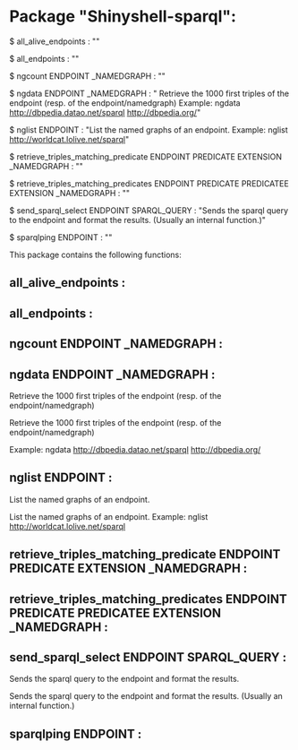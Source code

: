 # Package "Shinyshell-sparql":


$ all_alive_endpoints  : ""

$ all_endpoints  : ""

$ ngcount ENDPOINT _NAMEDGRAPH : ""

$ ngdata ENDPOINT _NAMEDGRAPH : " Retrieve the 1000 first triples of the endpoint (resp. of the endpoint/namedgraph) Example: ngdata http://dbpedia.datao.net/sparql http://dbpedia.org/"

$ nglist ENDPOINT : "List the named graphs of an endpoint. Example: nglist http://worldcat.lolive.net/sparql"

$ retrieve_triples_matching_predicate ENDPOINT PREDICATE EXTENSION _NAMEDGRAPH : ""

$ retrieve_triples_matching_predicates ENDPOINT PREDICATE PREDICATEE EXTENSION _NAMEDGRAPH : ""

$ send_sparql_select ENDPOINT SPARQL_QUERY : "Sends the sparql query to the endpoint and format the results. (Usually an internal function.)"

$ sparqlping ENDPOINT  : ""


This package contains the following functions:


## all_alive_endpoints  :



## all_endpoints  :



## ngcount ENDPOINT _NAMEDGRAPH :



## ngdata ENDPOINT _NAMEDGRAPH :

Retrieve the 1000 first triples of the endpoint (resp. of the
endpoint/namedgraph)

Retrieve the 1000 first triples of the endpoint (resp. of the
endpoint/namedgraph)

Example:
ngdata http://dbpedia.datao.net/sparql http://dbpedia.org/


## nglist ENDPOINT :

List the named graphs of an endpoint.

List the named graphs of an endpoint.
Example:
nglist http://worldcat.lolive.net/sparql


## retrieve_triples_matching_predicate ENDPOINT PREDICATE EXTENSION _NAMEDGRAPH :



## retrieve_triples_matching_predicates ENDPOINT PREDICATE PREDICATEE EXTENSION _NAMEDGRAPH :



## send_sparql_select ENDPOINT SPARQL_QUERY :

Sends the sparql query to the endpoint and format the results.

Sends the sparql query to the endpoint and format the results.
(Usually an internal function.)


## sparqlping ENDPOINT  :


